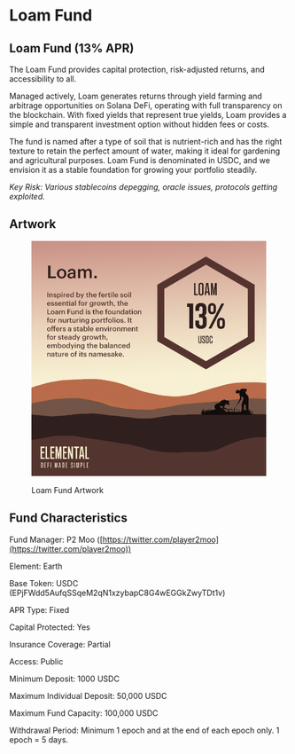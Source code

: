 # Loam Fund

## Loam Fund (13% APR)

The Loam Fund provides capital protection, risk-adjusted returns, and accessibility to all.

Managed actively, Loam generates returns through yield farming and arbitrage opportunities on Solana DeFi, operating with full transparency on the blockchain. With fixed yields that represent true yields, Loam provides a simple and transparent investment option without hidden fees or costs.

The fund is named after a type of soil that is nutrient-rich and has the right texture to retain the perfect amount of water, making it ideal for gardening and agricultural purposes. Loam Fund is denominated in USDC, and we envision it as a stable foundation for growing your portfolio steadily.

_Key Risk: Various stablecoins depegging, oracle issues, protocols getting exploited._

## Artwork

<figure><img src="../../.gitbook/assets/fund_artwork_loam.png" alt=""><figcaption><p>Loam Fund Artwork</p></figcaption></figure>

## Fund Characteristics

Fund Manager: P2 Moo ([https://twitter.com/player2moo](https://twitter.com/player2moo))

Element: Earth

Base Token: USDC (EPjFWdd5AufqSSqeM2qN1xzybapC8G4wEGGkZwyTDt1v)

APR Type: Fixed

Capital Protected: Yes

Insurance Coverage: Partial

Access: Public

Minimum Deposit: 1000 USDC

Maximum Individual Deposit: 50,000 USDC

Maximum Fund Capacity: 100,000 USDC

Withdrawal Period: Minimum 1 epoch and at the end of each epoch only. 1 epoch = 5 days.
